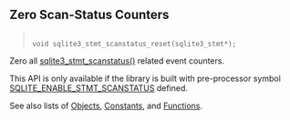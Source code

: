 ## Zero Scan\-Status Counters




> ```
> 
> void sqlite3_stmt_scanstatus_reset(sqlite3_stmt*);
> 
> ```



Zero all [sqlite3\_stmt\_scanstatus()](../c3ref/stmt_scanstatus.html) related event counters.


This API is only available if the library is built with pre\-processor
symbol [SQLITE\_ENABLE\_STMT\_SCANSTATUS](../compile.html#enable_stmt_scanstatus) defined.


See also lists of
 [Objects](../c3ref/objlist.html),
 [Constants](../c3ref/constlist.html), and
 [Functions](../c3ref/funclist.html).


